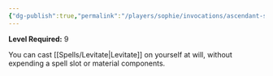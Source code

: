 ```yaml
---
{"dg-publish":true,"permalink":"/players/sophie/invocations/ascendant-step/"}
---
```


**Level Required:** 9  


You can cast [[Spells/Levitate\|Levitate]] on yourself at will, without expending a spell slot or material components.